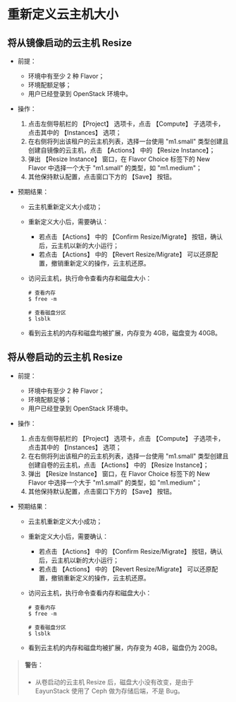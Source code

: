 # 重新定义云主机大小

## 将从镜像启动的云主机 Resize

* 前提：

  * 环境中有至少 2 种 Flavor；
  * 环境配额足够；
  * 用户已经登录到 OpenStack 环境中。

* 操作：

  1. 点击左侧导航栏的 【Project】 选项卡，点击 【Compute】 子选项卡，点击其中的 【Instances】 选项；
  1. 在右侧将列出该租户的云主机列表，选择一台使用 "m1.small" 类型创建且创建自镜像的云主机，点击 【Actions】 中的 【Resize Instance】；
  1. 弹出 【Resize Instance】 窗口，在 Flavor Choice 标签下的 New Flavor 中选择一个大于 "m1.small" 的类型，如 "m1.medium"；
  1. 其他保持默认配置，点击窗口下方的 【Save】 按钮。

* 预期结果：

  * 云主机重新定义大小成功；
  * 重新定义大小后，需要确认：
    * 若点击 【Actions】 中的 【Confirm Resize/Migrate】 按钮，确认后，云主机以新的大小运行；
    * 若点击 【Actions】 中的 【Revert Resize/Migrate】 可以还原配置，撤销重新定义的操作，云主机还原。
  * 访问云主机，执行命令查看内存和磁盘大小：

    ```
    # 查看内存
    $ free -m

    # 查看磁盘分区
    $ lsblk
    ```
   * 看到云主机的内存和磁盘均被扩展，内存变为 4GB，磁盘变为 40GB。

## 将从卷启动的云主机 Resize

* 前提：

  * 环境中有至少 2 种 Flavor；
  * 环境配额足够；
  * 用户已经登录到 OpenStack 环境中。

* 操作：

  1. 点击左侧导航栏的 【Project】 选项卡，点击 【Compute】 子选项卡，点击其中的 【Instances】 选项；
  1. 在右侧将列出该租户的云主机列表，选择一台使用 "m1.small" 类型创建且创建自卷的云主机，点击 【Actions】 中的 【Resize Instance】；
  1. 弹出 【Resize Instance】 窗口，在 Flavor Choice 标签下的 New Flavor 中选择一个大于 "m1.small" 的类型，如 "m1.medium"；
  1. 其他保持默认配置，点击窗口下方的 【Save】 按钮。

* 预期结果：

  * 云主机重新定义大小成功；
  * 重新定义大小后，需要确认：
    * 若点击 【Actions】 中的 【Confirm Resize/Migrate】 按钮，确认后，云主机以新的大小运行；
    * 若点击 【Actions】 中的 【Revert Resize/Migrate】 可以还原配置，撤销重新定义的操作，云主机还原。
  * 访问云主机，执行命令查看内存和磁盘大小：

    ```
    # 查看内存
    $ free -m

    # 查看磁盘分区
    $ lsblk
    ```
   * 看到云主机的内存和磁盘均被扩展，内存变为 4GB，磁盘仍为 20GB。

> #### 警告：
> * 从卷启动的云主机 Resize 后，磁盘大小没有改变，是由于 EayunStack 使用了 Ceph 做为存储后端，不是 Bug。
